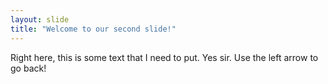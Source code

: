```yaml
---
layout: slide
title: "Welcome to our second slide!"
---
```

Right here, this is some text that I need to put. Yes sir.
Use the left arrow to go back!
